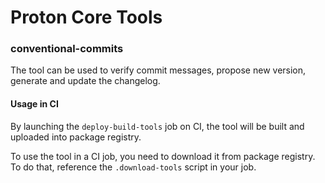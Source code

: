 # Proton Core Tools

### conventional-commits

The tool can be used to verify commit messages, propose new version, generate and update the changelog.

#### Usage in CI

By launching the `deploy-build-tools` job on CI, the tool will be built and uploaded into package registry.

To use the tool in a CI job, you need to download it from package registry.
To do that, reference the `.download-tools` script in your job.

